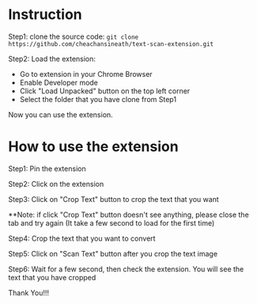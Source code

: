 # Instruction
Step1: clone the source code: ```git clone https://github.com/cheachansineath/text-scan-extension.git```

Step2: Load the extension:
  + Go to extension in your Chrome Browser
  + Enable Developer mode
  + Click "Load Unpacked" button on the top left corner
  + Select the folder that you have clone from Step1

Now you can use the extension.

# How to use the extension
Step1: Pin the extension

Step2: Click on the extension

Step3: Click on "Crop Text" button to crop the text that you want

  **Note: if click "Crop Text" button doesn't see anything, please close the tab and try again (It take a few second to load for the first time)
  
Step4: Crop the text that you want to convert

Step5: Click on "Scan Text" button after you crop the text image

Step6: Wait for a few second, then check the extension. You will see the text that you have cropped

Thank You!!!

